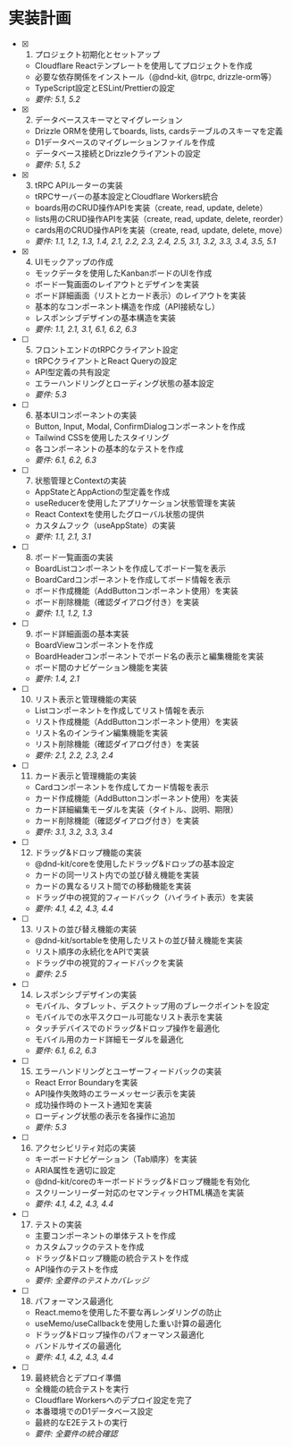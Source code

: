 # 実装計画

- [x] 1. プロジェクト初期化とセットアップ
  - Cloudflare Reactテンプレートを使用してプロジェクトを作成
  - 必要な依存関係をインストール（@dnd-kit, @trpc, drizzle-orm等）
  - TypeScript設定とESLint/Prettierの設定
  - _要件: 5.1, 5.2_

- [x] 2. データベーススキーマとマイグレーション
  - Drizzle ORMを使用してboards, lists, cardsテーブルのスキーマを定義
  - D1データベースのマイグレーションファイルを作成
  - データベース接続とDrizzleクライアントの設定
  - _要件: 5.1, 5.2_

- [x] 3. tRPC APIルーターの実装
  - tRPCサーバーの基本設定とCloudflare Workers統合
  - boards用のCRUD操作APIを実装（create, read, update, delete）
  - lists用のCRUD操作APIを実装（create, read, update, delete, reorder）
  - cards用のCRUD操作APIを実装（create, read, update, delete, move）
  - _要件: 1.1, 1.2, 1.3, 1.4, 2.1, 2.2, 2.3, 2.4, 2.5, 3.1, 3.2, 3.3, 3.4, 3.5, 5.1_

- [x] 4. UIモックアップの作成
  - モックデータを使用したKanbanボードのUIを作成
  - ボード一覧画面のレイアウトとデザインを実装
  - ボード詳細画面（リストとカード表示）のレイアウトを実装
  - 基本的なコンポーネント構造を作成（API接続なし）
  - レスポンシブデザインの基本構造を実装
  - _要件: 1.1, 2.1, 3.1, 6.1, 6.2, 6.3_

- [ ] 5. フロントエンドのtRPCクライアント設定
  - tRPCクライアントとReact Queryの設定
  - API型定義の共有設定
  - エラーハンドリングとローディング状態の基本設定
  - _要件: 5.3_

- [ ] 6. 基本UIコンポーネントの実装
  - Button, Input, Modal, ConfirmDialogコンポーネントを作成
  - Tailwind CSSを使用したスタイリング
  - 各コンポーネントの基本的なテストを作成
  - _要件: 6.1, 6.2, 6.3_

- [ ] 7. 状態管理とContextの実装
  - AppStateとAppActionの型定義を作成
  - useReducerを使用したアプリケーション状態管理を実装
  - React Contextを使用したグローバル状態の提供
  - カスタムフック（useAppState）の実装
  - _要件: 1.1, 2.1, 3.1_

- [ ] 8. ボード一覧画面の実装
  - BoardListコンポーネントを作成してボード一覧を表示
  - BoardCardコンポーネントを作成してボード情報を表示
  - ボード作成機能（AddButtonコンポーネント使用）を実装
  - ボード削除機能（確認ダイアログ付き）を実装
  - _要件: 1.1, 1.2, 1.3_

- [ ] 9. ボード詳細画面の基本実装
  - BoardViewコンポーネントを作成
  - BoardHeaderコンポーネントでボード名の表示と編集機能を実装
  - ボード間のナビゲーション機能を実装
  - _要件: 1.4, 2.1_

- [ ] 10. リスト表示と管理機能の実装
  - Listコンポーネントを作成してリスト情報を表示
  - リスト作成機能（AddButtonコンポーネント使用）を実装
  - リスト名のインライン編集機能を実装
  - リスト削除機能（確認ダイアログ付き）を実装
  - _要件: 2.1, 2.2, 2.3, 2.4_

- [ ] 11. カード表示と管理機能の実装
  - Cardコンポーネントを作成してカード情報を表示
  - カード作成機能（AddButtonコンポーネント使用）を実装
  - カード詳細編集モーダルを実装（タイトル、説明、期限）
  - カード削除機能（確認ダイアログ付き）を実装
  - _要件: 3.1, 3.2, 3.3, 3.4_

- [ ] 12. ドラッグ&ドロップ機能の実装
  - @dnd-kit/coreを使用したドラッグ&ドロップの基本設定
  - カードの同一リスト内での並び替え機能を実装
  - カードの異なるリスト間での移動機能を実装
  - ドラッグ中の視覚的フィードバック（ハイライト表示）を実装
  - _要件: 4.1, 4.2, 4.3, 4.4_

- [ ] 13. リストの並び替え機能の実装
  - @dnd-kit/sortableを使用したリストの並び替え機能を実装
  - リスト順序の永続化をAPIで実装
  - ドラッグ中の視覚的フィードバックを実装
  - _要件: 2.5_

- [ ] 14. レスポンシブデザインの実装
  - モバイル、タブレット、デスクトップ用のブレークポイントを設定
  - モバイルでの水平スクロール可能なリスト表示を実装
  - タッチデバイスでのドラッグ&ドロップ操作を最適化
  - モバイル用のカード詳細モーダルを最適化
  - _要件: 6.1, 6.2, 6.3_

- [ ] 15. エラーハンドリングとユーザーフィードバックの実装
  - React Error Boundaryを実装
  - API操作失敗時のエラーメッセージ表示を実装
  - 成功操作時のトースト通知を実装
  - ローディング状態の表示を各操作に追加
  - _要件: 5.3_

- [ ] 16. アクセシビリティ対応の実装
  - キーボードナビゲーション（Tab順序）を実装
  - ARIA属性を適切に設定
  - @dnd-kit/coreのキーボードドラッグ&ドロップ機能を有効化
  - スクリーンリーダー対応のセマンティックHTML構造を実装
  - _要件: 4.1, 4.2, 4.3, 4.4_

- [ ] 17. テストの実装
  - 主要コンポーネントの単体テストを作成
  - カスタムフックのテストを作成
  - ドラッグ&ドロップ機能の統合テストを作成
  - API操作のテストを作成
  - _要件: 全要件のテストカバレッジ_

- [ ] 18. パフォーマンス最適化
  - React.memoを使用した不要な再レンダリングの防止
  - useMemo/useCallbackを使用した重い計算の最適化
  - ドラッグ&ドロップ操作のパフォーマンス最適化
  - バンドルサイズの最適化
  - _要件: 4.1, 4.2, 4.3, 4.4_

- [ ] 19. 最終統合とデプロイ準備
  - 全機能の統合テストを実行
  - Cloudflare Workersへのデプロイ設定を完了
  - 本番環境でのD1データベース設定
  - 最終的なE2Eテストの実行
  - _要件: 全要件の統合確認_
